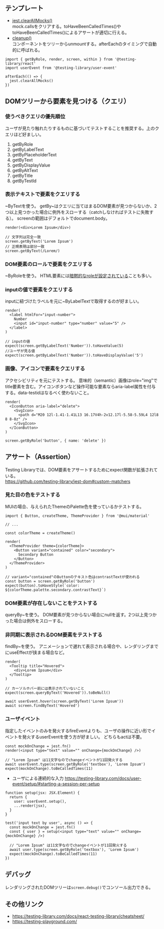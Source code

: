 ## テンプレート
- [jest.clearAllMocks()](https://jestjs.io/ja/docs/jest-object#jestclearallmocks)  
mock.callsをクリアする。toHaveBeenCalledTimes()やtoHaveBeenCalledTimes()によるアサートが適切に行える。
- [cleanup()](https://testing-library.com/docs/react-testing-library/api/#cleanup)  
コンポーネントをツリーからunmountする。afterEachのタイミングで自動的に呼ばれる。
```tsx
import { getByRole, render, screen, within } from '@testing-library/react'
import userEvent from '@testing-library/user-event'

afterEach(() => {
  jest.clearAllMocks()
})
```

## DOMツリーから要素を見つける（クエリ）

### 使うべきクエリの優先順位
ユーザが見たり触れたりするものに基づいてテストすることを推奨する。上のクエリほど好ましい。
1. getByRole
1. getByLabelText
1. getByPlaceholderText
1. getByText
1. getByDisplayValue
1. getByAltText
1. getByTitle
1. getByTestId

### 表示テキストで要素をクエリする
~ByTextを使う。
getBy~はクエリに当てはまるDOM要素が見つからないか、2つ以上見つかった場合に例外をスローする（catchしなければテストに失敗する）。
screenの範囲はデフォルトでdocument.body。
```tsx
render(<div>Lorem Ipsum</div>)

// 文字列は完全一致
screen.getByText('Lorem Ipsum')
// 正規表現は部分一致
screen.getByText(/Lorem/)
```

### DOM要素のロールで要素をクエリする
~ByRoleを使う。
HTML要素には[暗黙的なroleが設定されている](https://xn--scptdeveloper-o24l8kvx0dwh.mozilla.org/ja/docs/Web/Accessibility/ARIA/Roles)ことも多い。

### inputの値で要素をクエリする
inputに紐づけたラベルを元に~ByLabelTextで取得するのが好ましい。
```tsx
render(
  <label htmlFor="input-number">
    Number
    <input id="input-number" type="number" value="5" />
  </label>
)

// inputの値
expect(screen.getByLabelText('Number')).toHaveValue(5)
//ユーザが見る値
expect(screen.getByLabelText('Number')).toHaveDisplayValue('5')
```

### 画像、アイコンで要素をクエリする
アクセシビリティを元にテストする。
意味的（semantic）画像はrole="img"でtitle要素を含む。アイコンボタンなど操作可能な要素ならaria-label属性を付与する。data-testidはなるべく使わないこと。

```tsx
render(
  <IconButton aria-label="delete">
    <SvgIcon>
      <path d="M20 12l-1.41-1.41L13 16.17V4h-2v12.17l-5.58-5.59L4 12l8 8 8-8z" />
    </SvgIcon>
  </IconButton>
)

screen.getByRole('button', { name: 'delete' })
```

## アサート（Assertion）
Testing Libraryでは、DOM要素をアサートするためにexpect関数が拡張されている。  
https://github.com/testing-library/jest-dom#custom-matchers

### 見た目の色をテストする
MUIの場合、与えられたThemeのPalette色を使っているかテストする。
```tsx
import { Button, createTheme, ThemeProvider } from '@mui/material'

// ...

const colorTheme = createTheme()

render(
  <ThemeProvider theme={colorTheme}>
    <Button variant="contained" color="secondary">
      Secondary Button
    </Button>
  </ThemeProvider>
)

// variant="contained"のButtonのテキスト色はcontrastTextが使われる
const button = screen.getByRole('button')
expect(button).toHaveStyle(`color: ${colorTheme.palette.secondary.contrastText}`)
```

### DOM要素が存在しないことをテストする
queryBy~を使う。
DOM要素が見つからない場合にnullを返す。2つ以上見つかった場合は例外をスローする。

### 非同期に表示されるDOM要素をテストする
findBy~を使う。
アニメーションで遅れて表示される場合や、レンダリングまでにuseEffectが挟まる場合など。
```tsx
render(
  <Tooltip title="Hovered">
    <div>Lorem Ipsum</div>
  </Tooltip>
)

// カーソルホバー前には表示されていないこと
expect(screen.queryByText('Hovered')).toBeNull()

await userEvent.hover(screen.getByText('Lorem Ipsum'))
await screen.findByText('Hovered')
```

### ユーザイベント
指定したイベントのみを発火するfireEventよりも、ユーザの操作に近い形でイベントを発火するuserEventを使う方が好ましい。
どちらもactは不要。
```tsx
const mockOnChange = jest.fn()
render(<input type="text" value="" onChange={mockOnChange} />)

// "Lorem Ipsum" は11文字なのでchangeイベントが11回発火する
await userEvent.type(screen.getByRole('textbox'), 'Lorem Ipsum')
expect(mockOnChange).toBeCalledTimes(11)
```
- ユーザによる連続的な入力
https://testing-library.com/docs/user-event/setup/#starting-a-session-per-setup
```tsx
function setup(jsx: JSX.Element) {
  return {
    user: userEvent.setup(),
    ...render(jsx),
  }
}

test('input text by user', async () => {
  const mockOnChange = jest.fn()
  const { user } = setup(<input type="text" value="" onChange={mockOnChange} />)

  // "Lorem Ipsum" は11文字なのでchangeイベントが11回発火する
  await user.type(screen.getByRole('textbox'), 'Lorem Ipsum')
  expect(mockOnChange).toBeCalledTimes(11)
})
```

## デバッグ
レンダリングされたDOMツリーは`screen.debug()`でコンソール出力できる。

## その他リンク
- https://testing-library.com/docs/react-testing-library/cheatsheet/
- https://testing-playground.com/